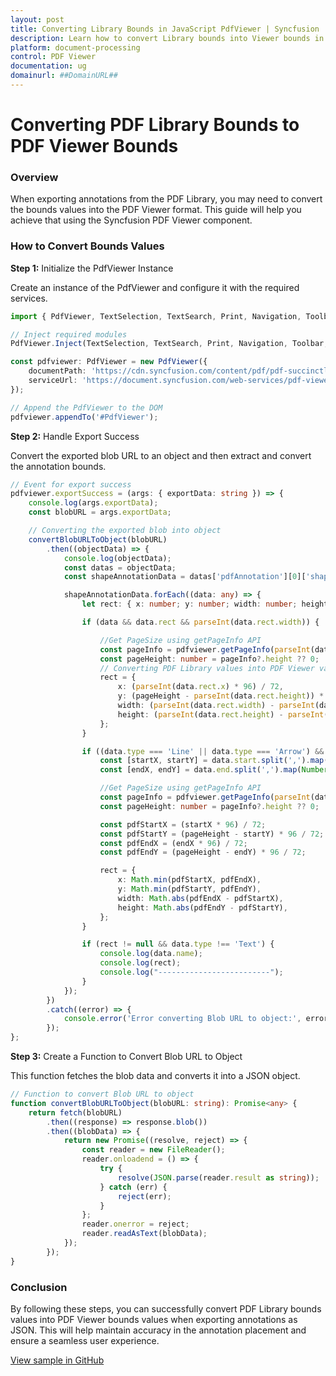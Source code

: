 ```yaml
---
layout: post
title: Converting Library Bounds in JavaScript PdfViewer | Syncfusion
description: Learn how to convert Library bounds into Viewer bounds in Syncfusion Typescript Pdfviewer control of Syncfusion Essential JS 2 and more.
platform: document-processing
control: PDF Viewer
documentation: ug
domainurl: ##DomainURL##
---
```


# Converting PDF Library Bounds to PDF Viewer Bounds

### Overview

When exporting annotations from the PDF Library, you may need to convert the bounds values into the PDF Viewer format. This guide will help you achieve that using the Syncfusion PDF Viewer component.

### How to Convert Bounds Values

**Step 1:** Initialize the PdfViewer Instance

Create an instance of the PdfViewer and configure it with the required services.

```ts
import { PdfViewer, TextSelection, TextSearch, Print, Navigation, Toolbar, Magnification, Annotation, FormDesigner, FormFields } from '@syncfusion/ej2-pdfviewer';

// Inject required modules
PdfViewer.Inject(TextSelection, TextSearch, Print, Navigation, Toolbar, Magnification, Annotation, FormDesigner, FormFields);

const pdfviewer: PdfViewer = new PdfViewer({
    documentPath: 'https://cdn.syncfusion.com/content/pdf/pdf-succinctly.pdf',
    serviceUrl: 'https://document.syncfusion.com/web-services/pdf-viewer/api/pdfviewer/'
});

// Append the PdfViewer to the DOM
pdfviewer.appendTo('#PdfViewer');
```

**Step 2:** Handle Export Success

Convert the exported blob URL to an object and then extract and convert the annotation bounds.

```ts
// Event for export success
pdfviewer.exportSuccess = (args: { exportData: string }) => {
    console.log(args.exportData);
    const blobURL = args.exportData;

    // Converting the exported blob into object
    convertBlobURLToObject(blobURL)
        .then((objectData) => {
            console.log(objectData);
            const datas = objectData;
            const shapeAnnotationData = datas['pdfAnnotation'][0]['shapeAnnotation'];

            shapeAnnotationData.forEach((data: any) => {
                let rect: { x: number; y: number; width: number; height: number } | null = null;

                if (data && data.rect && parseInt(data.rect.width)) {

                    //Get PageSize using getPageInfo API
                    const pageInfo = pdfviewer.getPageInfo(parseInt(data.page));
                    const pageHeight: number = pageInfo?.height ?? 0;
                    // Converting PDF Library values into PDF Viewer values.
                    rect = {
                        x: (parseInt(data.rect.x) * 96) / 72,
                        y: (pageHeight - parseInt(data.rect.height)) * 96 / 72,
                        width: (parseInt(data.rect.width) - parseInt(data.rect.x)) * 96 / 72,
                        height: (parseInt(data.rect.height) - parseInt(data.rect.y)) * 96 / 72,
                    };
                }

                if ((data.type === 'Line' || data.type === 'Arrow') && data.start && data.end) {
                    const [startX, startY] = data.start.split(',').map(Number);
                    const [endX, endY] = data.end.split(',').map(Number);

                    //Get PageSize using getPageInfo API
                    const pageInfo = pdfviewer.getPageInfo(parseInt(data.page));
                    const pageHeight: number = pageInfo?.height ?? 0;

                    const pdfStartX = (startX * 96) / 72;
                    const pdfStartY = (pageHeight - startY) * 96 / 72;
                    const pdfEndX = (endX * 96) / 72;
                    const pdfEndY = (pageHeight - endY) * 96 / 72;

                    rect = {
                        x: Math.min(pdfStartX, pdfEndX),
                        y: Math.min(pdfStartY, pdfEndY),
                        width: Math.abs(pdfEndX - pdfStartX),
                        height: Math.abs(pdfEndY - pdfStartY),
                    };
                }

                if (rect != null && data.type !== 'Text') {
                    console.log(data.name);
                    console.log(rect);
                    console.log("-------------------------");
                }
            });
        })
        .catch((error) => {
            console.error('Error converting Blob URL to object:', error);
        });
};
```

**Step 3:** Create a Function to Convert Blob URL to Object

This function fetches the blob data and converts it into a JSON object.

```ts
// Function to convert Blob URL to object
function convertBlobURLToObject(blobURL: string): Promise<any> {
    return fetch(blobURL)
        .then((response) => response.blob())
        .then((blobData) => {
            return new Promise((resolve, reject) => {
                const reader = new FileReader();
                reader.onloadend = () => {
                    try {
                        resolve(JSON.parse(reader.result as string));
                    } catch (err) {
                        reject(err);
                    }
                };
                reader.onerror = reject;
                reader.readAsText(blobData);
            });
        });
}
```

### Conclusion

By following these steps, you can successfully convert PDF Library bounds values into PDF Viewer bounds values when exporting annotations as JSON. This will help maintain accuracy in the annotation placement and ensure a seamless user experience.

[View sample in GitHub](https://github.com/SyncfusionExamples/typescript-pdf-viewer-examples/tree/master/How%20to/)